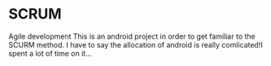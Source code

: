# SCRUM
Agile development
    This is an android project in order to get familiar to the SCURM method.
    I have to say the allocation of android is really comlicated!I spent a lot of time on it...
